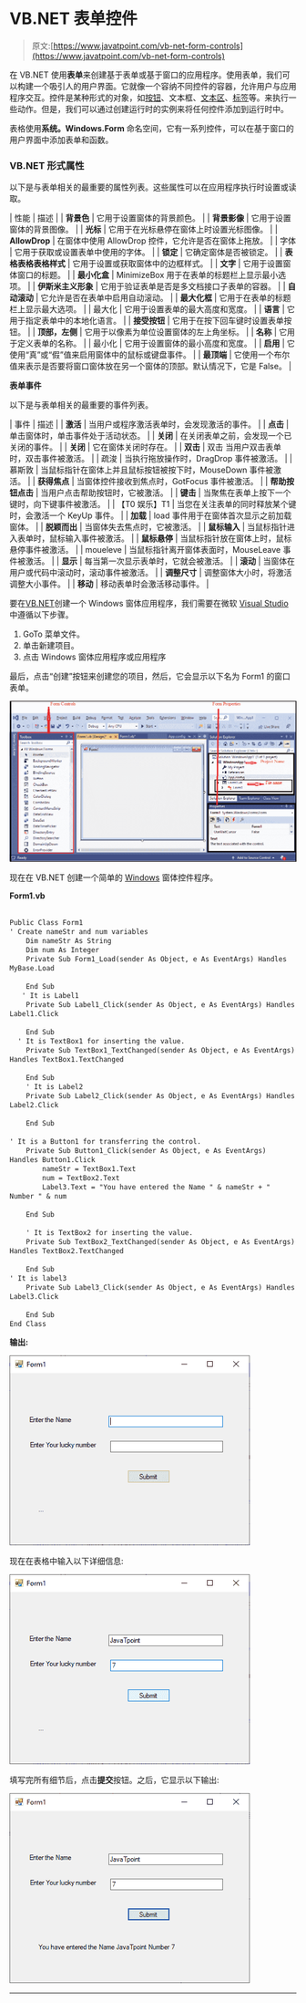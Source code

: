 # VB.NET 表单控件

> 原文:[https://www.javatpoint.com/vb-net-form-controls](https://www.javatpoint.com/vb-net-form-controls)

在 VB.NET 使用**表单**来创建基于表单或基于窗口的应用程序。使用表单，我们可以构建一个吸引人的用户界面。它就像一个容纳不同控件的容器，允许用户与应用程序交互。控件是某种形式的对象，如[按钮](https://www.javatpoint.com/html-button-tag)、文本框、[文本区](https://www.javatpoint.com/html-textarea)、[标签](https://www.javatpoint.com/html-label-tag)等。来执行一些动作。但是，我们可以通过创建运行时的实例来将任何控件添加到运行时中。

表格使用**系统。Windows.Form** 命名空间，它有一系列控件，可以在基于窗口的用户界面中添加表单和函数。

### VB.NET 形式属性

以下是与表单相关的最重要的属性列表。这些属性可以在应用程序执行时设置或读取。

| 性能 | 描述 |
| **背景色** | 它用于设置窗体的背景颜色。 |
| **背景影像** | 它用于设置窗体的背景图像。 |
| **光标** | 它用于在光标悬停在窗体上时设置光标图像。 |
| **AllowDrop** | 在窗体中使用 AllowDrop 控件，它允许是否在窗体上拖放。 |
| 字体 | 它用于获取或设置表单中使用的字体。 |
| **锁定** | 它确定窗体是否被锁定。 |
| **表格表格表格样式** | 它用于设置或获取窗体中的边框样式。 |
| **文字** | 它用于设置窗体窗口的标题。 |
| **最小化盒** | MinimizeBox 用于在表单的标题栏上显示最小选项。 |
| **伊斯米主义形象** | 它用于验证表单是否是多文档接口子表单的容器。 |
| **自动滚动** | 它允许是否在表单中启用自动滚动。 |
| **最大化框** | 它用于在表单的标题栏上显示最大选项。 |
| 最大化 | 它用于设置表单的最大高度和宽度。 |
| **语言** | 它用于指定表单中的本地化语言。 |
| **接受按钮** | 它用于在按下回车键时设置表单按钮。 |
| **顶部，左侧** | 它用于以像素为单位设置窗体的左上角坐标。 |
| **名称** | 它用于定义表单的名称。 |
| 最小化 | 它用于设置窗体的最小高度和宽度。 |
| **启用** | 它使用“真”或“假”值来启用窗体中的鼠标或键盘事件。 |
| **最顶端** | 它使用一个布尔值来表示是否要将窗口窗体放在另一个窗体的顶部。默认情况下，它是 False。 |

**表单事件**

以下是与表单相关的最重要的事件列表。

| 事件 | 描述 |
| **激活** | 当用户或程序激活表单时，会发现激活的事件。 |
| **点击** | 单击窗体时，单击事件处于活动状态。 |
| **关闭** | 在关闭表单之前，会发现一个已关闭的事件。 |
| **关闭** | 它在窗体关闭时存在。 |
| **双击** | 双击
当用户双击表单时，双击事件被激活。 |
| 疏浚 | 当执行拖放操作时，DragDrop 事件被激活。 |
| 慕斯敦 | 当鼠标指针在窗体上并且鼠标按钮被按下时，MouseDown 事件被激活。 |
| **获得焦点** | 当窗体控件接收到焦点时，GotFocus 事件被激活。 |
| **帮助按钮点击** | 当用户点击帮助按钮时，它被激活。 |
| **键击** | 当聚焦在表单上按下一个键时，向下键事件被激活。 |
| 【T0 娱乐】T1 | 当您在关注表单的同时释放某个键时，会激活一个 KeyUp 事件。 |
| **加载** | load 事件用于在窗体首次显示之前加载窗体。 |
| **脱颖而出** | 当窗体失去焦点时，它被激活。 |
| **鼠标输入** | 当鼠标指针进入表单时，鼠标输入事件被激活。 |
| **鼠标悬停** | 当鼠标指针放在窗体上时，鼠标悬停事件被激活。 |
| moueleve | 当鼠标指针离开窗体表面时，MouseLeave 事件被激活。 |
| **显示** | 每当第一次显示表单时，它就会被激活。 |
| **滚动** | 当窗体在用户或代码中滚动时，滚动事件被激活。 |
| **调整尺寸** | 调整窗体大小时，将激活调整大小事件。 |
| **移动** | 移动表单时会激活移动事件。 |

要在[VB.NET](https://www.javatpoint.com/vb-net)创建一个 Windows 窗体应用程序，我们需要在微软 [Visual Studio](https://www.javatpoint.com/install-visual-studio) 中遵循以下步骤。

1.  GoTo 菜单文件。
2.  单击新建项目。
3.  点击 Windows 窗体应用程序或应用程序

最后，点击“创建”按钮来创建您的项目，然后，它会显示以下名为 Form1 的窗口表单。

![VB.NET Form Controls](img/5fa78a8f45b75e4c19c94a975f63319f.png)

现在在 VB.NET 创建一个简单的 [Windows](https://www.javatpoint.com/windows) 窗体控件程序。

**Form1.vb**

```

Public Class Form1
' Create nameStr and num variables
    Dim nameStr As String
    Dim num As Integer
    Private Sub Form1_Load(sender As Object, e As EventArgs) Handles MyBase.Load

    End Sub
   ' It is Label1
    Private Sub Label1_Click(sender As Object, e As EventArgs) Handles Label1.Click

    End Sub
  ' It is TextBox1 for inserting the value.
    Private Sub TextBox1_TextChanged(sender As Object, e As EventArgs) Handles TextBox1.TextChanged

    End Sub
    ' It is Label2
    Private Sub Label2_Click(sender As Object, e As EventArgs) Handles Label2.Click

    End Sub

' It is a Button1 for transferring the control.
    Private Sub Button1_Click(sender As Object, e As EventArgs) Handles Button1.Click
        nameStr = TextBox1.Text
        num = TextBox2.Text
        Label3.Text = "You have entered the Name " & nameStr + " Number " & num

    End Sub

    ' It is TextBox2 for inserting the value.
    Private Sub TextBox2_TextChanged(sender As Object, e As EventArgs) Handles TextBox2.TextChanged

    End Sub
' It is label3
    Private Sub Label3_Click(sender As Object, e As EventArgs) Handles Label3.Click

    End Sub
End Class

```

**输出:**

![VB.NET Form Controls](img/4031d62b393ee0770ed556b0824bc699.png)

现在在表格中输入以下详细信息:

![VB.NET Form Controls](img/39b064ef4adc637dd66de8696e5485f9.png)

填写完所有细节后，点击**提交**按钮。之后，它显示以下输出:

![VB.NET Form Controls](img/506172552268ae04cd7ffdde57cfe536.png)

* * *